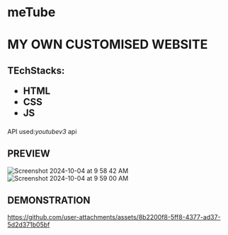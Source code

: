 # meTube
<h1>MY OWN CUSTOMISED WEBSITE</h1>
<h2>
  TEchStacks:<ul>
    <li>HTML</li>
    <li>CSS</li>
    <li>JS</li>
  </ul>
</h2>

<p>API used:<i>youtubev3</i> api</p>

<h2>PREVIEW</h2>

![Screenshot 2024-10-04 at 9 58 42 AM](https://github.com/user-attachments/assets/d9dd85ba-7a8d-466b-909d-8ecf2f3cec0b)
     ![Screenshot 2024-10-04 at 9 59 00 AM](https://github.com/user-attachments/assets/576d7bb6-c7f0-4b99-8ee6-1b2a6a70bd8a) 

<h2>DEMONSTRATION</h2>

https://github.com/user-attachments/assets/8b2200f8-5ff8-4377-ad37-5d2d371b05bf
